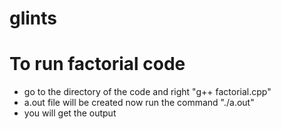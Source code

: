 # glints

# To run factorial code 
 - go to the directory of the code and right "g++ factorial.cpp"
 - a.out file will be created now run the command "./a.out"
 - you will get the output
